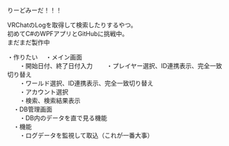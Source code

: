 りーどみーだ！！！

VRChatのLogを取得して検索したりするやつ。  
初めてC#のWPFアプリとGitHubに挑戦中。  
まだまだ製作中  

・作りたい 
　・メイン画面  
　　・開始日付、終了日付入力 
　　・プレイヤー選択、ID連携表示、完全一致切り替え  
　　・ワールド選択、ID連携表示、完全一致切り替え  
　　・アカウント選択  
　　・検索、検索結果表示   
　・DB管理画面  
　　・DB内のデータを直で見る機能  
　・機能  
　　・ログデータを監視して取込（これが一番大事）  
